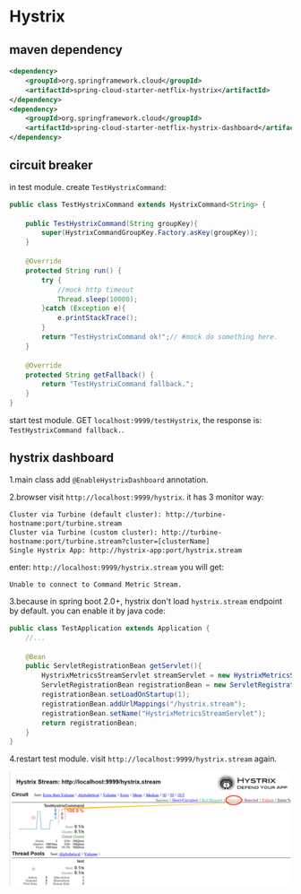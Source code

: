 # Hystrix

## maven dependency
```xml
<dependency>
    <groupId>org.springframework.cloud</groupId>
    <artifactId>spring-cloud-starter-netflix-hystrix</artifactId>
</dependency>
<dependency>
    <groupId>org.springframework.cloud</groupId>
    <artifactId>spring-cloud-starter-netflix-hystrix-dashboard</artifactId>
</dependency>
```

## circuit breaker
in test module. create ``TestHystrixCommand``:
```java
public class TestHystrixCommand extends HystrixCommand<String> {

    public TestHystrixCommand(String groupKey){
        super(HystrixCommandGroupKey.Factory.asKey(groupKey));
    }

    @Override
    protected String run() {
        try {
            //mock http timeout
            Thread.sleep(10000);
        }catch (Exception e){
            e.printStackTrace();
        }
        return "TestHystrixCommand ok!";// #mock do something here.
    }

    @Override
    protected String getFallback() {
        return "TestHystrixCommand fallback.";
    }
}
```
start test module. GET ``localhost:9999/testHystrix``, the response is: ``TestHystrixCommand fallback.``.

## hystrix dashboard
1.main class add ``@EnableHystrixDashboard`` annotation.

2.browser visit ``http://localhost:9999/hystrix``.
it has 3 monitor way:
```
Cluster via Turbine (default cluster): http://turbine-hostname:port/turbine.stream
Cluster via Turbine (custom cluster): http://turbine-hostname:port/turbine.stream?cluster=[clusterName]
Single Hystrix App: http://hystrix-app:port/hystrix.stream
```
enter: ``http://localhost:9999/hystrix.stream`` you will get:
```
Unable to connect to Command Metric Stream.
```

3.because in spring boot 2.0+, hystrix don't load ``hystrix.stream`` endpoint by default.
you can enable it by java code:
```java
public class TestApplication extends Application {
    //...
    
    @Bean
    public ServletRegistrationBean getServlet(){
        HystrixMetricsStreamServlet streamServlet = new HystrixMetricsStreamServlet();
        ServletRegistrationBean registrationBean = new ServletRegistrationBean(streamServlet);
        registrationBean.setLoadOnStartup(1);
        registrationBean.addUrlMappings("/hystrix.stream");
        registrationBean.setName("HystrixMetricsStreamServlet");
        return registrationBean;
    }
}
```
4.restart test module. visit ``http://localhost:9999/hystrix.stream`` again.

![](../assets/hystrix-dashboard.png)


